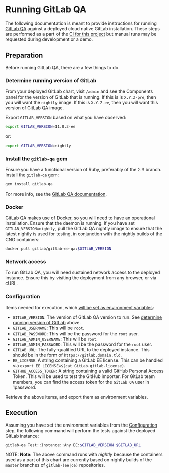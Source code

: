 # Running GitLab QA

The following documentation is meant to provide instructions for running
[GitLab QA](https://gitlab.com/gitlab-org/gitlab-qa) against a deployed cloud
native GitLab installation. These steps are performed as a part of the
[CI for this project](https://gitlab.com/charts/gitlab/tree/master/.gitlab-ci.yml)
but manual runs may be requested during development or a demo.

## Preparation

Before running GitLab QA, there are a few things to do.

### Determine running version of GitLab

From your deployed GitLab chart, visit `/admin` and see the Components panel
for the version of GitLab that is running. If this is is `X.Y.Z-pre`, then you
will want the `nightly` image. If this is `X.Y.Z-ee`, then you will want this
version of GitLab QA image.

Export `GITLAB_VERSION` based on what you have observed:

```sh
export GITLAB_VERSION=11.0.3-ee
```

or:

```sh
export GITLAB_VERSION=nightly
```

### Install the `gitlab-qa` gem

Ensure you have a functional version of Ruby, preferably of the `2.5` branch.
Install the `gitlab-qa` gem:

```sh
gem install gitlab-qa
```

For more info, see the [GitLab QA documentation](https://gitlab.com/gitlab-org/gitlab-qa#how-can-you-use-it).

### Docker

GitLab QA makes use of Docker, so you will need to have an operational
installation. Ensure that the daemon is running. If you have set `GITLAB_VERSION=nightly`,
pull the GitLab QA nightly image to ensure that the latest nightly is used for
testing, in conjunction with the nightly builds of the CNG containers:

```sh
docker pull gitlab/gitlab-ee-qa:$GITLAB_VERSION
```

### Network access

To run GitLab QA, you will need sustained network access to the deployed instance.
Ensure this by visiting the deployment from any browser, or via cURL.

### Configuration

Items needed for execution, which
[will be set as environment variables](https://gitlab.com/gitlab-org/gitlab-qa#supported-environment-variables):

- `GITLAB_VERSION`: The version of GitLab QA version to run. See [determine running version of GitLab](#determine-running-version-of-gitlab) above.
- `GITLAB_USERNAME`: This will be `root`.
- `GITLAB_PASSWORD`: This will be the password for the `root` user.
- `GITLAB_ADMIN_USERNAME`: This will be `root`.
- `GITLAB_ADMIN_PASSWORD`: This will be the password for the `root` user.
- `GITLAB_URL`: The fully-qualified URL to the deployed instance. This should be
  in the form of `https://gitlab.domain.tld`.
- `EE_LICENSE`: A string containing a GitLab EE license. This can be handled
  via `export EE_LICENSE=$(cat GitLab.gitlab-license)`.
- `GITHUB_ACCESS_TOKEN`: A string containing a valid GitHub Personal Access Token.
  This will be used to test the GitHub importer. For GitLab team members, you can
  find the access token for the `GitLab QA` user in 1password.

Retrieve the above items, and export them as environment variables.

## Execution

Assuming you have set the environment variables from the
[Configuration](#configuration) step, the following command will perform the
tests against the deployed GitLab instance:

```sh
gitlab-qa Test::Instance::Any EE:$GITLAB_VERSION $GITLAB_URL
```

NOTE: **Note:**
The above command runs with _nightly_ because the containers used as a
part of this chart are currently based on nightly builds of the `master` branches
of `gitlab-(ee|ce)` repositories.
